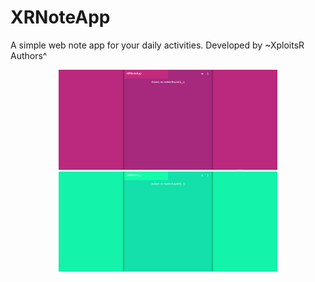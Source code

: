 # XRNoteApp
A simple web note app for your daily activities.
Developed by ~XploitsR Authors^

<p style="text-align:center">
  <img src="https://raw.githubusercontent.com/XploitsR/XRNoteApp/master/assets/ico/Annotation%202020-07-05%20044423.png" width="350" alt="screenshot1">
  <img src="https://raw.githubusercontent.com/XploitsR/XRNoteApp/master/assets/ico/Annotation%202020-07-05%20044521.png" width="350" alt="screenshot2">
</p>
